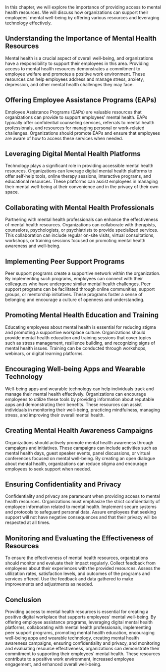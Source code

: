 
In this chapter, we will explore the importance of providing access to mental health resources. We will discuss how organizations can support their employees' mental well-being by offering various resources and leveraging technology effectively.

## Understanding the Importance of Mental Health Resources

Mental health is a crucial aspect of overall well-being, and organizations have a responsibility to support their employees in this area. Providing access to mental health resources demonstrates a commitment to employee welfare and promotes a positive work environment. These resources can help employees address and manage stress, anxiety, depression, and other mental health challenges they may face.

## Offering Employee Assistance Programs (EAPs)

Employee Assistance Programs (EAPs) are valuable resources that organizations can provide to support employees' mental health. EAPs typically offer confidential counseling services, referrals to mental health professionals, and resources for managing personal or work-related challenges. Organizations should promote EAPs and ensure that employees are aware of how to access these services when needed.

## Leveraging Digital Mental Health Platforms

Technology plays a significant role in providing accessible mental health resources. Organizations can leverage digital mental health platforms to offer self-help tools, online therapy sessions, interactive programs, and educational resources. These platforms can assist employees in managing their mental well-being at their convenience and in the privacy of their own space.

## Collaborating with Mental Health Professionals

Partnering with mental health professionals can enhance the effectiveness of mental health resources. Organizations can collaborate with therapists, counselors, psychologists, or psychiatrists to provide specialized services. This collaboration can include regular on-site visits, virtual consultations, workshops, or training sessions focused on promoting mental health awareness and well-being.

## Implementing Peer Support Programs

Peer support programs create a supportive network within the organization. By implementing such programs, employees can connect with their colleagues who have undergone similar mental health challenges. Peer support programs can be facilitated through online communities, support groups, or mentorship initiatives. These programs foster a sense of belonging and encourage a culture of openness and understanding.

## Promoting Mental Health Education and Training

Educating employees about mental health is essential for reducing stigma and promoting a supportive workplace culture. Organizations should provide mental health education and training sessions that cover topics such as stress management, resilience building, and recognizing signs of mental health issues. Training can be conducted through workshops, webinars, or digital learning platforms.

## Encouraging Well-being Apps and Wearable Technology

Well-being apps and wearable technology can help individuals track and manage their mental health effectively. Organizations can encourage employees to utilize these tools by providing information about reputable apps and demonstrating their benefits. These resources can assist individuals in monitoring their well-being, practicing mindfulness, managing stress, and improving their overall mental health.

## Creating Mental Health Awareness Campaigns

Organizations should actively promote mental health awareness through campaigns and initiatives. These campaigns can include activities such as mental health days, guest speaker events, panel discussions, or virtual conferences focused on mental well-being. By creating an open dialogue about mental health, organizations can reduce stigma and encourage employees to seek support when needed.

## Ensuring Confidentiality and Privacy

Confidentiality and privacy are paramount when providing access to mental health resources. Organizations must emphasize the strict confidentiality of employee information related to mental health. Implement secure systems and protocols to safeguard personal data. Assure employees that seeking support will not have negative consequences and that their privacy will be respected at all times.

## Monitoring and Evaluating the Effectiveness of Resources

To ensure the effectiveness of mental health resources, organizations should monitor and evaluate their impact regularly. Collect feedback from employees about their experiences with the provided resources. Assess the utilization rates, satisfaction levels, and outcomes of the programs and services offered. Use the feedback and data gathered to make improvements and adjustments as needed.

## Conclusion

Providing access to mental health resources is essential for creating a positive digital workplace that supports employees' mental well-being. By offering employee assistance programs, leveraging digital mental health platforms, collaborating with mental health professionals, implementing peer support programs, promoting mental health education, encouraging well-being apps and wearable technology, creating mental health awareness campaigns, ensuring confidentiality and privacy, and monitoring and evaluating resource effectiveness, organizations can demonstrate their commitment to supporting their employees' mental health. These resources contribute to a positive work environment, increased employee engagement, and enhanced overall well-being.
